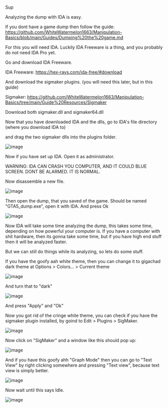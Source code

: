 Sup

Analyzing the dump with IDA is easy.

If you dont have a game dump then follow the guide:
https://github.com/WhiteWatermelon1663/Manipulation-Basics/blob/main/Guides/Dumping%20the%20game.md

For this you will need IDA. Luckily IDA Freeware is a thing, and you probably do not need IDA Pro yet.

Go and download IDA Freeware.

IDA Freeware: https://hex-rays.com/ida-free/#download

And download the sigmaker plugins. (you will need this later, but in this guide)

Sigmaker: https://github.com/WhiteWatermelon1663/Manipulation-Basics/tree/main/Guide%20Resources/Sigmaker

Download both sigmaker.dll and sigmaker64.dll

Now that you have downloaded IDA and the dlls, go to IDA's file directory (where you download IDA to)

and drag the two sigmaker dlls into the plugins folder.

![image](https://user-images.githubusercontent.com/132128937/235344268-66c12fbb-ae50-4371-8308-ebbec44e07a5.png)

Now if you have set up IDA. Open it as administrator.

WARNING: IDA CAN CRASH YOU COMPUTER, AND IT COULD BLUE SCREEN. DONT BE ALARMED. IT IS NORMAL.

Now disassemble a new file.

![image](https://user-images.githubusercontent.com/132128937/235343527-899867dc-37c0-4027-9bbf-e90923ada74f.png)

Then open the dump, that you saved of the game. Should be named "GTA5_dump.exe", open it with IDA. And press Ok

![image](https://user-images.githubusercontent.com/132128937/235343951-707223d2-19ab-4ec2-97ad-c2657369330e.png)

Now IDA will take some time analyzing the dump, this takes some time, depending on how powerful your computer is.
If you have a computer with shit hardware, then its gonna take some time, but if you have high end stuff then it will be analyzed faster.

But we can still do things while its analyzing, so lets do some stuff.

If you have the goofy aah white theme, then you can change it to gigachad dark theme at Options > Colors... > Current theme

![image](https://user-images.githubusercontent.com/132128937/235344144-bc9ae2cf-33e2-47ae-b6f3-f6ef877a1716.png)

And turn that to "dark"

![image](https://user-images.githubusercontent.com/132128937/235344171-a2c8a05c-e983-4483-991f-ef9b8f65471d.png)

And press "Apply" and "Ok"

Now you got rid of the cringe white theme, you can check if you have the sigmaker plugin installed, 
by goind to Edit > Plugins > SigMaker.

![image](https://user-images.githubusercontent.com/132128937/235344494-e914dc40-48fd-4a75-90ff-eb52f188d004.png)

Now click on "SigMaker" and a window like this should pop up:

![image](https://user-images.githubusercontent.com/132128937/235344532-dc7726b0-ca5b-44d0-a763-d2f6b7b55bdf.png)

And if you have this goofy ahh "Graph Mode" then you can go to "Text View" by right clicking somewhere and pressing "Text view",
because text view is simply better.

![image](https://user-images.githubusercontent.com/132128937/235345045-35b25f19-f0ac-4100-9848-0f6461b48d28.png)


Now wait until this says Idle.

![image](https://user-images.githubusercontent.com/132128937/235344733-4499c26d-3ffc-424e-9d70-3b22e31c33b1.png)

